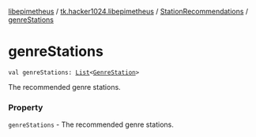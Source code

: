 [libepimetheus](../../index.md) / [tk.hacker1024.libepimetheus](../index.md) / [StationRecommendations](index.md) / [genreStations](./genre-stations.md)

# genreStations

`val genreStations: `[`List`](https://kotlinlang.org/api/latest/jvm/stdlib/kotlin.collections/-list/index.html)`<`[`GenreStation`](../../tk.hacker1024.libepimetheus.data.search/-genre-station/index.md)`>`

The recommended genre stations.

### Property

`genreStations` - The recommended genre stations.